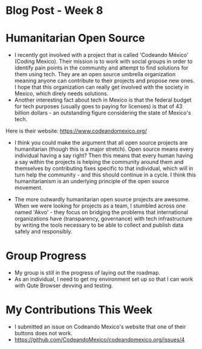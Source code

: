 # Blog Post - Week 8


# Humanitarian Open Source
- I recently got involved with a project that is called 'Codeando México' (Coding Mexico). Their mission is to work with social groups
in order to identify pain points in the community and attempt to find solutions for them using tech. They are an open source umbrella organization
meaning anyone can contribute to their projects and propose new ones. I hope that this organization can really get involved with the
society in Mexico, which direly needs solutions.
- Another interesting fact about tech in Mexico is that the federal budget for tech purposes (usually goes to paying for licenses) is that
of 43 billion dollars - an outstanding figure considering the state of Mexico's tech.

Here is their website: https://www.codeandomexico.org/

- I think you could make the argument that all open source projects are humanitarian (though this is a major stretch). Open source means
every individual having a say right? Then this means that every human having a say within the projects is helping the community around them and 
themselves by contributing fixes specific to that individual, which will in turn help the community - and this should continue in a cycle. 
I think this humanitarianism is an underlying principle of the open source movement.

- The more outwardly humanitarian open source projects are awesome. When we were looking for projects as a team, I stumbled across one 
named 'Akvo' - they focus on bridging the problems that international organizations have (transparency, governance) with tech infrastructure by 
writing the tools necessary to be able to collect and publish data safely and responsibly. 


# Group Progress 
- My group is still in the progress of laying out the roadmap.
- As an individual, I need to get my environment set up so that I can work with Qute Browser devving and testing.

# My Contributions This Week
- I submitted an issue on Codeando Mexico's website that one of their buttons does not work.
- https://github.com/CodeandoMexico/codeandomexico.org/issues/4
